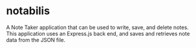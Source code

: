 # notabilis
A Note Taker application that can be used to write, save, and delete notes. This application uses an Express.js back end, and saves and retrieves note data from the JSON file.
